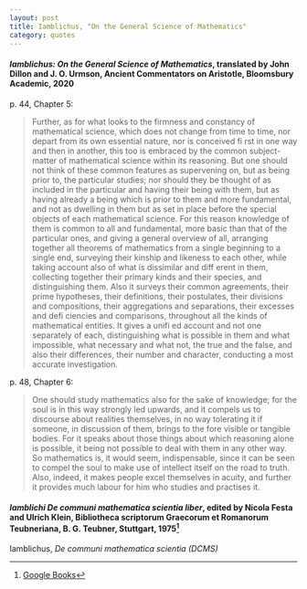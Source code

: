 ```yaml
---
layout: post
title: Iamblichus, "On the General Science of Mathematics"
category: quotes
---
```


#### *Iamblichus: On the General Science of Mathematics*, translated by John Dillon and J. O. Urmson,  Ancient Commentators on Aristotle, Bloomsbury Academic, 2020

p. 44, Chapter 5:

> Further, as for what looks to the firmness and constancy of mathematical science, which does not change from time to time, nor depart from its own essential nature, nor is conceived fi rst in one way and then in another, this too is embraced by the common subject- matter of mathematical science within its reasoning. But one should not think of these common features as supervening on, but as being prior to, the particular studies; nor should they be thought of as included in the particular and having their being with them, but as having already a being which is prior to them and more fundamental, and not as dwelling in them but as set in place before the special objects of each mathematical science. For this reason knowledge of them is common to all and fundamental, more basic than that of the particular ones, and giving a general overview of all, arranging together all theorems of mathematics from a single beginning to a single end, surveying their kinship and likeness to each other, while taking account also of what is dissimilar and diff erent in them, collecting together their primary kinds and their species, and distinguishing them. Also it surveys their common agreements, their prime hypotheses, their definitions, their postulates, their divisions and compositions, their aggregations and separations, their excesses and defi ciencies and comparisons, throughout all the kinds of mathematical entities. It gives a unifi ed account and not one separately of each, distinguishing what is possible in them and what impossible, what necessary and what not, the true and the false, and also their differences, their number and character, conducting a most accurate investigation.

p. 48, Chapter 6:

> One should study mathematics also for the sake of knowledge; for the soul is in this way strongly led upwards, and it compels us to discourse about realities themselves, in no way tolerating it if someone, in discussion of them, brings to the fore visible or tangible bodies. For it speaks about those things about which reasoning alone is possible, it being not possible to deal with them in any other way. So mathematics is, it would seem, indispensable, since it can be seen to compel the soul to make use of intellect itself on the road to truth. Also, indeed, it makes people excel themselves in acuity, and further it provides much labour for him who studies and practises it.

#### *Iamblichi De communi mathematica scientia liber*, edited by Nicola Festa and Ulrich Klein, Bibliotheca scriptorum Graecorum et Romanorum Teubneriana, B. G. Teubner, Stuttgart, 1975[^2]

Iamblichus, *De communi mathematica scientia (DCMS)*

[^2]: [Google Books](https://www.google.ca/books/edition/Iamblichi_De_communi_mathematica_scienti/2NkfAAAAMAAJ)